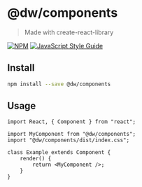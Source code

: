 # @dw/components

> Made with create-react-library

[![NPM](https://img.shields.io/npm/v/data-wrangler-components.svg)](https://www.npmjs.com/package/@dw/components) [![JavaScript Style Guide](https://img.shields.io/badge/code_style-standard-brightgreen.svg)](https://standardjs.com)

## Install

```bash
npm install --save @dw/components
```

## Usage

```tsx
import React, { Component } from "react";

import MyComponent from "@dw/components";
import "@dw/components/dist/index.css";

class Example extends Component {
    render() {
        return <MyComponent />;
    }
}
```
